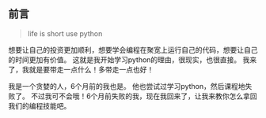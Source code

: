 ## 前言

> life is short 
use python

想要让自己的投资更加顺利，想要学会编程在聚宽上运行自己的代码，想要让自己的时间更加有价值。
这就是我开始学习python的理由，很现实，也很直接。
我来了，我就是要带走一点什么！多带走一点也好！

我是一个贪婪的人，6个月前的我也是。
他也尝试过学习python，然后课程地失败了。
不过我可不会哦！6个月前失败的我，现在我回来了，让我来教你怎么拿回我们的编程技能吧。


